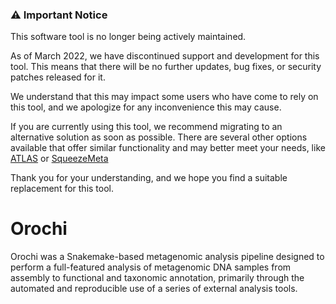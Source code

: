 ### ⚠️ Important Notice

This software tool is no longer being actively maintained.

As of March 2022, we have discontinued support and development for this tool. This means that there will be no further updates, bug fixes, or security patches released for it.

We understand that this may impact some users who have come to rely on this tool, and we apologize for any inconvenience this may cause. 

If you are currently using this tool, we recommend migrating to an alternative solution as soon as possible. There are several other options available that offer similar functionality and may better meet your needs, like [ATLAS](https://metagenome-atlas.github.io/) or [SqueezeMeta](https://github.com/jtamames/SqueezeMeta/)

Thank you for your understanding, and we hope you find a suitable replacement for this tool.

# Orochi
Orochi was a Snakemake-based metagenomic analysis pipeline designed to perform a full-featured analysis of metagenomic DNA samples from assembly to functional and taxonomic annotation, primarily through the automated and reproducible use of a series of external analysis tools. 

